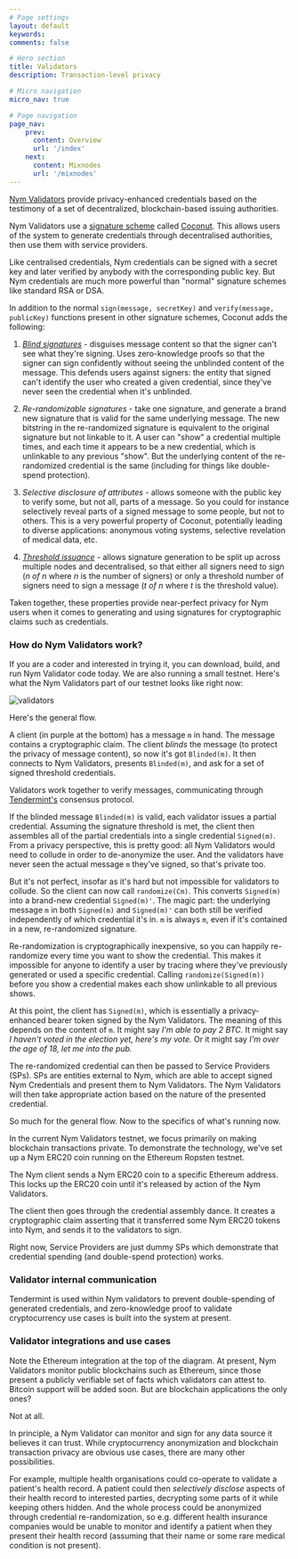 ```yaml
---
# Page settings
layout: default
keywords:
comments: false

# Hero section
title: Validators
description: Transaction-level privacy

# Micro navigation
micro_nav: true

# Page navigation
page_nav:
    prev:
      content: Overview
      url: '/index'
    next:
      content: Mixnodes
      url: '/mixnodes'
---
```


[Nym Validators](https://github.com/nymtech/nym-validator) provide privacy-enhanced credentials based on the testimony of a set of decentralized, blockchain-based issuing authorities.

Nym Validators use a [signature scheme](https://en.wikipedia.org/wiki/Digital_signature) called [Coconut](https://arxiv.org/abs/1802.07344). This allows users of the system to generate credentials through decentralised authorities, then use them with service providers.

Like centralised credentials, Nym credentials can be signed with a secret key and later verified by anybody with the corresponding public key. But Nym credentials are much more powerful than "normal" signature schemes like standard RSA or DSA.

In addition to the normal `sign(message, secretKey)` and `verify(message, publicKey)` functions present in other signature schemes, Coconut adds the following:

1) *[Blind signatures](https://en.wikipedia.org/wiki/Blind_signature)* - disguises message content so that the signer can't see what they're signing. Uses zero-knowledge proofs so that the signer can sign confidently without seeing the unblinded content of the message. This defends users against signers: the entity that signed can't identify the user who created a given credential, since they've never seen the credential when it's unblinded.

2) *Re-randomizable signatures* - take one signature, and generate a brand new signature that is valid for the same underlying message. The new bitstring in the re-randomized signature is equivalent to the original signature but not linkable to it. A user can "show" a credential multiple times, and each time it appears to be a new credential, which is unlinkable to any previous "show". But the underlying content of the re-randomized credential is the same (including for things like double-spend protection).

3) *Selective disclosure of attributes* - allows someone with the public key to verify some, but not all, parts of a message. So you could for instance selectively reveal parts of a signed message to some people, but not to others. This is a very powerful property of Coconut, potentially leading to diverse applications: anonymous voting systems, selective revelation of medical data, etc.

4) *[Threshold issuance](https://en.wikipedia.org/wiki/Threshold_cryptosystem)* - allows signature generation to be split up across multiple nodes and decentralised, so that either all signers need to sign (*n of n* where *n* is the number of signers) or only a threshold number of signers need to sign a message (*t of n* where *t* is the threshold value).

Taken together, these properties provide near-perfect privacy for Nym users when it comes to generating and using signatures for cryptographic claims such as credentials.

### How do Nym Validators work?

If you are a coder and interested in trying it, you can download, build, and run Nym Validator code today. We are also running a small testnet. Here's what the Nym Validators part of our testnet looks like right now:

![validators](../assets/validators.png)

Here's the general flow.

A client (in purple at the bottom) has a message `m` in hand. The message contains a cryptographic claim. The client *blinds* the message (to protect the privacy of message content), so now it's got `Blinded(m)`. It then connects to Nym Validators, presents `Blinded(m)`, and ask for a set of signed threshold credentials.

Validators work together to verify messages, communicating through [Tendermint's](https://tendermint.com/) consensus protocol.

If the blinded message `Blinded(m)` is valid, each validator issues a partial credential. Assuming the signature threshold is met, the client then assembles all of the partial credentials into a single credential `Signed(m)`. From a privacy perspective, this is pretty good: all Nym Validators would need to collude in order to de-anonymize the user. And the validators have never seen the actual message `m` they've signed, so that's private too.

But it's not perfect, insofar as it's hard but not impossible for validators to collude. So the client can now call `randomize(Cm)`. This converts `Signed(m)` into a brand-new credential `Signed(m)'`. The magic part: the underlying message `m` in both `Signed(m)` and `Signed(m)'` can both still be verified independently of which credential it's in. `m` is always `m`, even if it's contained in a new, re-randomized signature.

Re-randomization is cryptographically inexpensive, so you can happily re-randomize every time you want to show the credential. This makes it impossible for anyone to identify a user by tracing where they've previously generated or used a specific credential. Calling `randomize(Signed(m))` before you show a credential makes each show unlinkable to all previous shows.

At this point, the client has `Signed(m)`, which is essentially a privacy-enhanced bearer token signed by the Nym Validators. The meaning of this depends on the content of `m`. It might say *I'm able to pay 2 BTC.* It might say *I haven't voted in the election yet, here's my vote.* Or it might say *I'm over the age of 18, let me into the pub.*

The re-randomized credential can then be passed to Service Providers (SPs). SPs are entities external to Nym, which are able to accept signed Nym Credentials and present them to Nym Validators. The Nym Validators will then take appropriate action based on the nature of the presented credential.

So much for the general flow. Now to the specifics of what's running now.

In the current Nym Validators testnet, we focus primarily on making blockchain transactions private. To demonstrate the technology, we've set up a Nym ERC20 coin running on the Ethereum Ropsten testnet.

The Nym client sends a Nym ERC20 coin to a specific Ethereum address. This locks up the ERC20 coin until it's released by action of the Nym Validators.

The client then goes through the credential assembly dance. It creates a cryptographic claim asserting that it transferred some Nym ERC20 tokens into Nym, and sends it to the validators to sign.

Right now, Service Providers are just dummy SPs which demonstrate that credential spending (and double-spend protection) works.


### Validator internal communication

Tendermint is used within Nym validators to prevent double-spending of generated credentials, and zero-knowledge proof to validate cryptocurrency use cases is built into the system at present.

### Validator integrations and use cases

Note the Ethereum integration at the top of the diagram. At present, Nym Validators monitor public blockchains such as Ethereum, since those present a publicly verifiable set of facts which validators can attest to. Bitcoin support will be added soon. But are blockchain applications the only ones?

Not at all.

In principle, a Nym Validator can monitor and sign for any data source it believes it can trust. While cryptocurrency anonymization and blockchain transaction privacy are obvious use cases, there are many other possibilities.

For example, multiple health organisations could co-operate to validate a patient's health record. A patient could then *selectively disclose* aspects of their health record to interested parties, decrypting some parts of it while keeping others hidden. And the whole process could be anonymized through credential re-randomization, so e.g. different health insurance companies would be unable to monitor and identify a patient when they present their health record (assuming that their name or some rare medical condition is not present).

